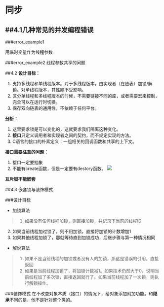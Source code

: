 
# 同步

##4.1几种常见的并发编程错误
---
###error_example1

用临时变量作为线程参数

###error_example2
线程参数共享的问题

##4.2 
**设计目标：**

1. 支持多线程和单线程版本。对于多线程版本，由实现者（在链表）加锁/解锁。对单线程版本，其性能不受影响。
2. 区分单线程和多线程版本的时候，不需要链接不同的库，或者需要宏来控制，完全可以在运行时切换。
3. 保存双向链表的通用性，不依赖于任何平台。

**分析：**

1. 这里要求锁是可以变化的，这就要求我们隔离这种变化。 
2. **接口**只定义调用者和实现者之间的契约，而不规定实现的方法。
3. C语言的接口的朴素定义：一组相关的回调函数和共享的上下文。

**接口需要注意的问题：**

1. 接口一定要抽象
2. 不能有create函数，但是一定要有destory函数。
![](http://i.imgur.com/9l8Z78l.png)

**互斥锁不能嵌套**

##4.3 嵌套锁与装饰模式

###设计目标
* 加锁算法

>1. 如果没有任何线程加锁，则直接加锁，并记录下当前的线程ID
2. 如果当前线程加过锁了，则不用加锁，直接将加锁的计数增加1
3. 如果其他线程加锁了，那就等待直到加锁成功，后继步骤与第一种情况相同

* 解说算法
>1. 如果不是当前线程的加锁或者没有人的加锁，那这是错误的引用，直接返回
>2. 如果是当前线程加锁了，将加锁计数减1。如果技术仍然大于0，说明当前线程加了多次锁，直接返回就行了。如果当前线程加了一次锁，则执行解锁操作。

###装饰模式
在不改变对象本质（接口）的情况下，给对象添加附加功能。和**继承**不同的是，他不是针对整个类的。
   
